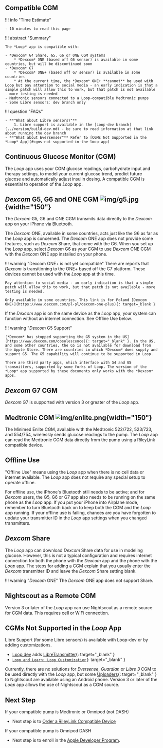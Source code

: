 ## Compatible CGM

!!! info "Time Estimate"

    - 10 minutes to read this page

!!! abstract "Summary"

    The *Loop* app is compatible with:

    - *Dexcom* G4 Share, G5, G6 or ONE CGM systems
        * *Dexcom* ONE (based off G6 sensor) is available in some countries, but will be discontinued soon
    - *Dexcom* G7
        * *Dexcom* ONE+ (based off G7 sensor) is available in some countries
        * At the current time, the *Dexcom* ONE+ **cannot** be used with Loop but pay attention to social media - an early indication is that a simple patch will allow this to work, but that patch is not available - more testing is needed
    - Medtronic sensors connected to a Loop-compatible Medtronic pumps
    - Some Libre sensors: dev branch only

!!! question "FAQs"

    - **"What about Libre sensors?"**
        1. Libre support is available in the [Loop-dev branch](../version/build-dev.md) - be sure to read information at that link about running the dev branch
    - **"What about Eversense?"** Refer to [CGMs Not Supported in the *Loop* App](#cgms-not-supported-in-the-loop-app)


## Continuous Glucose Monitor (CGM)

The *Loop* app uses your CGM glucose readings, carbohydrate input and therapy settings, to model your current glucose trend, predict future glucose and automatically adjust insulin dosing. A compatible CGM is essential to operation of the *Loop* app.


## *Dexcom* G5, G6 and ONE CGM ![img/g5.jpg](img/g5.jpg){width="150"}

The *Dexcom* G5, G6 and ONE CGM transmits data directly to the *Dexcom* app on your iPhone via Bluetooth.

The *Dexcom* ONE, available in some countries, acts just like the G6 as far as the *Loop* app is concerned. The *Dexcom* ONE app does not provide some features, such as *Dexcom* Share, that come with the G6. When you set up the *Loop* app, select *Dexcom* G6 as your CGM to use *Dexcom* ONE CGM with the *Dexcom* ONE app installed on your phone.

!!! warning "Dexcom ONE+ is not yet compatible"
    There are reports that *Dexcom* is transitioning to the ONE+ based off the G7 platform. These devices cannot be used with the *Loop* app at this time.

    Pay attention to social media - an early indication is that a simple patch will allow this to work, but that patch is not available - more testing is needed.

    Only available in some countries. This link is for Poland [Dexcom ONE+](https://www.dexcom.com/pl-pl/dexcom-one-plus){: target=_blank }

If the *Dexcom* app is on the same device as the *Loop* app, your system can function without an internet connection. See Offline Use below.

!!! warning "*Dexcom* G5 Support"

    [*Dexcom* has stopped supporting the G5 system in the US](https://www.dexcom.com/obsolescence){: target="_blank" }. In the US, and some other countries, the G5 is not available for download from the Apple Store. There are countries in which *Dexcom* does supply and support G5. The G5 capability will continue to be supported in Loop.

    There are third party apps, which interface with G4 and G5 transmitters, supported by some forks of Loop. The version of the *Loop* app supported by these documents only works with the *Dexcom* apps.

## *Dexcom* G7 CGM

*Dexcom* G7 is supported with version 3 or greater of the *Loop* app.

## Medtronic CGM ![img/enlite.png](img/enlite.png){width="150"}

The Minimed Enlite CGM, available with the Medtronic 522/722, 523/723, and 554/754, wirelessly sends glucose readings to the pump. The *Loop* app can read the Medtronic CGM data directly from the pump using a RileyLink compatible device.

## Offline Use

"Offline Use" means using the *Loop* app when there is no cell data or internet available. The *Loop* app does not require any special setup to operate offline.

For offline use, the iPhone's Bluetooth still needs to be active; and for *Dexcom* users, the G5, G6 or G7 app also needs to be running on the same phone as the *Loop* app. If you put your iPhone into Airplane mode, remember to turn Bluetooth back on to keep both the CGM and the *Loop* app running. If your offline use is failing, chances are you have forgotten to update your transmitter ID in the *Loop* app settings when you changed transmitters.

## *Dexcom* Share

The *Loop* app can download *Dexcom* Share data for use in modeling glucose. However, this is not a typical configuration and requires internet connection for both the phone with the *Dexcom* app and the phone with the *Loop* app.  The steps for adding a CGM explain that you usually enter the *Dexcom* transmitter ID and leave the *Dexcom* Share setting blank.

!!! warning "*Dexcom* ONE"
    The *Dexcom* ONE app does not support Share.

## Nightscout as a Remote CGM

Version 3 or later of the *Loop* app can use Nightscout as a remote source for CGM data. This requires cell or WiFi connection.


## CGMs Not Supported in  the *Loop* App 

Libre Support (for some Libre sensors) is available with Loop-dev or by adding customizations.

* [Loop dev](../version/build-dev.md) adds [LibreTransmitter](https://github.com/dabear/LibreTransmitter#libretransmitter-for-loop){: target="_blank" }
* [`Loop and Learn: Loop Customization`](https://www.loopandlearn.org/custom-code/){: target="_blank" } 

Currently, there are no solutions for *Eversense*, *Guardian* or *Libre 3* CGM to be used directly with the *Loop* app, but some [Uploaders](https://nightscout.github.io/uploader/uploaders/){: target="_blank" } to Nightscout are available using an Android phone. Version 3 or later of the *Loop* app allows the use of Nightscout as a CGM source.

## Next Step

If your compatible pump is Medtronic or Omnipod (not DASH)

* Next step is to [Order a RileyLink Compatible Device](rileylink.md)

If your compatible pump is Omnipod DASH

* Next step is to enroll in the [Apple Developer Program](apple-developer.md).
